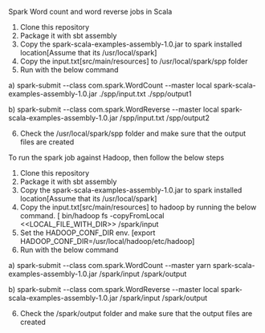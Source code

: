 Spark Word count and word reverse jobs in Scala

1. Clone this repository
2. Package it with sbt assembly
3. Copy the spark-scala-examples-assembly-1.0.jar to spark installed location[Assume that its /usr/local/spark]
4. Copy the input.txt[src/main/resources] to /usr/local/spark/spp folder
5. Run with the below command

  a) spark-submit --class com.spark.WordCount --master local spark-scala-examples-assembly-1.0.jar ./spp/input.txt ./spp/output1

  b) spark-submit --class com.spark.WordReverse --master local spark-scala-examples-assembly-1.0.jar /spp/input.txt /spp/output2

 
 6. Check the /usr/local/spark/spp folder and make sure that the output files are created


To run the spark job against Hadoop, then follow the below steps

1. Clone this repository
2. Package it with sbt assembly
3. Copy the spark-scala-examples-assembly-1.0.jar to spark installed location[Assume that its /usr/local/spark]
4. Copy the input.txt[src/main/resources] to hadoop by running the below command. [ bin/hadoop fs -copyFromLocal <<LOCAL_FILE_WITH_DIR>> /spark/input 
5. Set the HADOOP_CONF_DIR env. [export HADOOP_CONF_DIR=/usr/local/hadoop/etc/hadoop]
5. Run with the below command

  a) spark-submit --class com.spark.WordCount --master yarn spark-scala-examples-assembly-1.0.jar /spark/input /spark/output

  b) spark-submit --class com.spark.WordReverse --master local spark-scala-examples-assembly-1.0.jar /spark/input /spark/output
 
 6. Check the /spark/output folder and make sure that the output files are created
